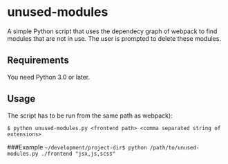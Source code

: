 # unused-modules

A simple Python script that uses the dependecy graph of webpack to find modules that are not in use. The user is prompted to delete these modules.

## Requirements
You need Python 3.0 or later.

## Usage
The script has to be run from the same path as webpack):

`$ python unused-modules.py <frontend path> <comma separated string of extensions>`

###Example
`~/development/project-dir$ python /path/to/unused-modules.py ./frontend "jsx,js,scss"`
